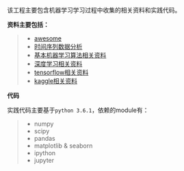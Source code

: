 该工程主要包含机器学习学习过程中收集的相关资料和实践代码。


**资料主要包括：**

> * [awesome](awesome.md)
> * [时间序列数据分析](TimeSeriesAnalysis.md)
> * [基本机器学习算法相关资料](algorithm.md)
> * [深度学习相关资料](DeepLearning.md)
> * [tensorflow相关资料](tensorflow.md)
> * [kaggle相关资料](kaggle.md)

**代码**

实践代码主要基于`python 3.6.1`，依赖的module有：

> * numpy
> * scipy
> * pandas
> * matplotlib & seaborn
> * ipython
> * jupyter
